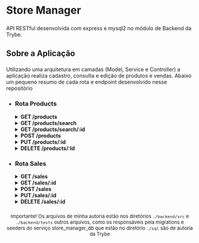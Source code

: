 <h1 align="left">Store Manager</h1>

###

<p align="left">API RESTful desenvolvida com express e mysql2 no módulo de Backend da Trybe.</p>

###

<h2 align="left">Sobre a Aplicação</h2>

###

<p>
Utilizando uma arquitetura em camadas (Model, Service e Controller) a aplicação realiza cadastro, consulta e edição de produtos e vendas. Abaixo um pequeno resumo de cada rota e endpoint desenvolvido nesse repositório
</p>



+ <h3> Rota Products </h3>
    <details>
    <summary>
    <strong> GET /products</strong>
    </summary>
    <font size=2>
      Esse endpoint é responsável por retornar a lista de produtos cadastrados no serviço store_manager_db
    </font size=2>
    </details>

    <details>
    <summary>
    <strong> GET /products/search </strong>
    </summary>
    <font size=2>
      Esse endpoint é responsável por fazer uma busca passada por parâmetro da requisição
    </font size=2>
    </details>
    
    <details>
    <summary>
    <strong>GET /products/search/:id</strong>
    </summary>
    <font size=2>
      Esse endpoint é responsável por fazer uma busca com o id passado pela URL da requisição
    </font size=2>
    </details>

    <details>
    <summary><strong>POST /products</strong></summary>
    <font size=2>
      Esse endpoint é responsável por validar e realizar o cadastro de novos produtos no serviço store_manager_db.
    </font size=2>
    </details>

    <details>
    <summary>
    <strong>PUT /products/:id</strong>
    </summary>
    <font size=2>
      Esse endpoint é responsável por validar e atualizar um produto no serviço store_manager_db.
    </font size=2>
    </details>
    
    <details>
    <summary>
    <strong>DELETE /products/:Id</strong>
    </summary>
    <font size=2>
      Esse endpoint é responsável por remover um produto já cadastrado no serviço store_manager_db.
    </font size=2>
    </details>

+ <h3> Rota Sales </h3>
    <details>
    <summary>
    <strong> GET /sales</strong>
    </summary>
      <font size=2>
      Esse endpoint é responsável por retornar a lista de vendas cadastradas no serviço store_manager_db.
      </font size=2>
    </details>

    <details>
    <summary>
    <strong> GET /sales/:id</strong>
    </summary>
      <font size=2>
      Esse endpoint é responsável por retornar uma venda cadastrada no serviço store_manager_db pelo seu id.
      </font size=2>
    </details>

    <details>
    <summary>
    <strong> POST /sales</strong>
    </summary>
      <font size=2>
      Esse endpoint é responsável por cadastrar uma venda no serviço store_manager_db bem como a associação dos produtos dentro dessa venda. 
      </font size=2>
    </details>

    <details>
    <summary>
    <strong> PUT /sales/:id</strong>
    </summary>
      <font size=2>
      Esse endpoint é responsável por editar uma venda no serviço store_manager_db, podendo alterar a quantidade de um produto registrado na venda.
      </font size=2>
    </details>

    <details>
    <summary>
    <strong> DELETE /sales/:id</strong>
    </summary>
      <font size=2>
      Esse endpoint é responsável por remover uma venda no serviço store_manager_db bem como a associação dos produtos dentro dessa venda. 
      </font size=2>
    </details>

###

<p align="center">
<font size=2>
Importante! Os arquivos de minha autoria estão nos diretórios <code>./backend/src</code> e <code> ./backend/tests</code> outros arquivos, como os responsáveis pela migrations e seeders do serviço store_manager_db que estão no diretório <code>./sql</code> são de autoria da Trybe
</font size=2>
</p>
